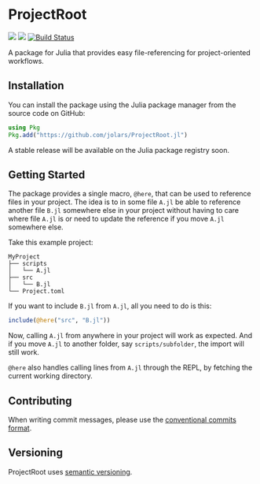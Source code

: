 # ProjectRoot

[![](https://img.shields.io/badge/docs-stable-blue.svg)](https://jolars.github.io/ProjectRoot.jl/stable)
[![](https://img.shields.io/badge/docs-dev-blue.svg)](https://jolars.github.io/ProjectRoot.jl/dev)
[![Build Status](https://github.com/jolars/ProjectRoot.jl/actions/workflows/CI.yml/badge.svg?branch=main)](https://github.com/jolars/ProjectRoot.jl/actions/workflows/CI.yml?query=branch%3Amain)

A package for Julia that provides easy file-referencing for project-oriented workflows.

## Installation

You can install the package using the Julia package manager from the source code on GitHub:

```julia
using Pkg
Pkg.add("https://github.com/jolars/ProjectRoot.jl")
```

A stable release will be available on the Julia package registry soon.

## Getting Started

The package provides a single macro, `@here`, that can be used to reference files in your project. The idea is to in some file `A.jl` be able to reference another file `B.jl` somewhere else in your project without having to care where file `A.jl` is or need to update the reference if you move `A.jl` somewhere else.

Take this example project:

```
MyProject
├── scripts
│   └── A.jl
├── src
│   └── B.jl
└── Project.toml
```

If you want to include `B.jl` from `A.jl`, all you need to do is this:

```julia
include(@here("src", "B.jl"))
```

Now, calling `A.jl` from anywhere in your project will work as expected. And if you move `A.jl` to another folder, say `scripts/subfolder`, the import will still work.

`@here` also handles calling lines from `A.jl` through the REPL, by fetching the current working directory.

## Contributing

When writing commit messages, please use the [conventional commits format](https://www.conventionalcommits.org/en/v1.0.0/).

## Versioning

ProjectRoot uses [semantic versioning](https://semver.org).

